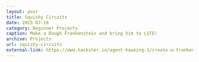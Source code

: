 ```yaml
---
layout: post
title: Squishy Circuits
date: 2015-07-18
category: Beginner Projects
caption: Make a Dough Frankenstein and bring him to LIFE!
archive: Projects
url: squishy-circuits
external-link: https://www.hackster.io/agent-hawking-1/create-a-frankenstein-out-of-conductive-dough
---
```

